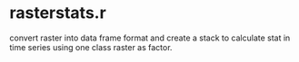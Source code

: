 # rasterstats.r
convert raster into data frame format and create a stack to calculate stat in time series using one class raster as factor.
